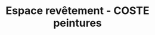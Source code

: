 ---
title: "Espace revêtement - COSTE peintures"
url: /grabels/espace-revetement-coste-peintures/
shop: décoration intérieure
---